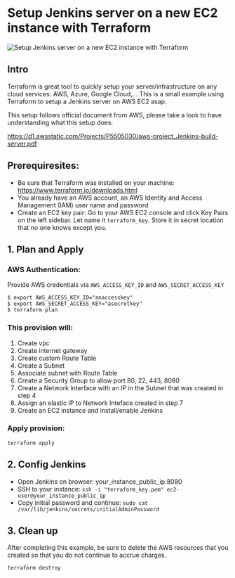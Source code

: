 # Setup Jenkins server on a new EC2 instance with Terraform

![Setup Jenkins server on a new EC2 instance with Terraform](https://camo.githubusercontent.com/e00ce6c84ed1a2715af9c72c77a94cbcf9a40ab8/68747470733a2f2f62732d75706c6f6164732e746f7074616c2e696f2f626c61636b666973682d75706c6f6164732f626c6f672f61727469636c652f636f6e74656e742f636f7665725f696d6167655f66696c652f636f7665725f696d6167652f31393933322f636f7665722d303232362d5465727261666f726d4a656e6b696e73434943442d57616c64656b5f4e6577736c65747465722d37653437323665353434666463343266626137363835663666363134393238362e706e67)

## Intro
Terraform is great tool to quickly setup your server/infrastructure on any cloud services: AWS, Azure, Google Cloud,... This is a small example using Terraform to setup a Jenkins server on AWS EC2 asap.

This setup follows official document from AWS, please take a look to have understanding what this setup does:

https://d1.awsstatic.com/Projects/P5505030/aws-project_Jenkins-build-server.pdf

## Prerequiresites:
- Be sure that Terraform was installed on your machine: https://www.terraform.io/downloads.html
- You already have an AWS account, an AWS Identity and Access Management (IAM) user name and password
- Create an EC2 key pair: 
Go to your AWS EC2 console and click Key Pairs on the left sidebar. Let name it `terraform_key`.
Store it in secret location that no one knows except you.

## 1. Plan and Apply

### AWS Authentication:
Provide AWS credentials via `AWS_ACCESS_KEY_ID` and `AWS_SECRET_ACCESS_KEY`
```
$ export AWS_ACCESS_KEY_ID="anaccesskey"
$ export AWS_SECRET_ACCESS_KEY="asecretkey"
$ terraform plan
```

### This provision will:

1. Create vpc
2. Create internet gateway
3. Create custom Route Table
4. Create a Subnet
5. Associate subnet with Route Table
6. Create a Security Group to allow port 80, 22, 443, 8080
7. Create a Network Interface with an IP in the Subnet that was created in step 4
8. Assign an elastic IP to Network Inteface created in step 7
9. Create an EC2 instance and install/enable Jenkins

### Apply provision:

```
terraform apply
```

## 2. Config Jenkins
- Open Jenkins on browser: your_instance_public_ip:8080
- SSH to your instance: `ssh -i "terraform_key.pem" ec2-user@your_instance_public_ip`
- Copy initial password and continue: `sudo cat /var/lib/jenkins/secrets/initialAdminPassword`

## 3. Clean up
After completing this example, be sure to delete the AWS resources that you created so that you do not continue to accrue charges.
```
terraform destroy
```
